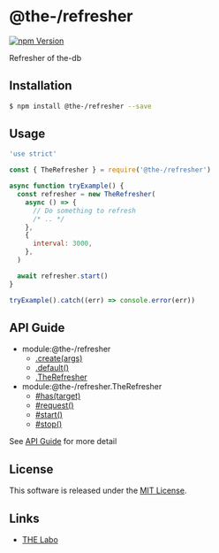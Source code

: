 @the-/refresher
==========

<!---
This file is generated by @the-/templates. Do not update manually.
--->

<!-- Badge Start -->
<a name="badges"></a>

[![npm Version][bd_npm_shield_url]][bd_npm_url]

[bd_repo_url]: https://github.com/the-labo/the
[bd_npm_url]: http://www.npmjs.org/package/@the-/refresher
[bd_npm_shield_url]: http://img.shields.io/npm/v/@the-/refresher.svg?style=flat

<!-- Badge End -->


<!-- Description Start -->
<a name="description"></a>

Refresher of the-db

<!-- Description End -->


<!-- Overview Start -->
<a name="overview"></a>




<!-- Overview End -->


<!-- Sections Start -->
<a name="sections"></a>

<!-- Section from "doc/readme/01.Installation.md.hbs" Start -->

<a name="section-doc-readme-01-installation-md"></a>

Installation
-----

```bash
$ npm install @the-/refresher --save
```


<!-- Section from "doc/readme/01.Installation.md.hbs" End -->

<!-- Section from "doc/readme/02.Usage.md.hbs" Start -->

<a name="section-doc-readme-02-usage-md"></a>

Usage
---------

```javascript
'use strict'

const { TheRefresher } = require('@the-/refresher')

async function tryExample() {
  const refresher = new TheRefresher(
    async () => {
      // Do something to refresh
      /* .. */
    },
    {
      interval: 3000,
    },
  )

  await refresher.start()
}

tryExample().catch((err) => console.error(err))

```


<!-- Section from "doc/readme/02.Usage.md.hbs" End -->


<!-- Sections Start -->

<a name="api"></a>

## API Guide


- module:@the-/refresher
  - [.create(args)](./doc/api/api.md#module_@the-/refresher.create)
  - [.default()](./doc/api/api.md#module_@the-/refresher.default)
  - [.TheRefresher](./doc/api/api.md#module_@the-/refresher.TheRefresher)
- module:@the-/refresher.TheRefresher
  - [#has(target)](./doc/api/api.md#module_@the-/refresher.TheRefresher#has)
  - [#request()](./doc/api/api.md#module_@the-/refresher.TheRefresher#request)
  - [#start()](./doc/api/api.md#module_@the-/refresher.TheRefresher#start)
  - [#stop()](./doc/api/api.md#module_@the-/refresher.TheRefresher#stop)

See [API Guide](./doc/api/api.md) for more detail


<!-- LICENSE Start -->
<a name="license"></a>

License
-------
This software is released under the [MIT License](https://github.com/the-labo/the/blob/master/LICENSE).

<!-- LICENSE End -->


<!-- Links Start -->
<a name="links"></a>

Links
------

+ [THE Labo][the_labo_url]

[the_labo_url]: https://github.com/the-labo

<!-- Links End -->
